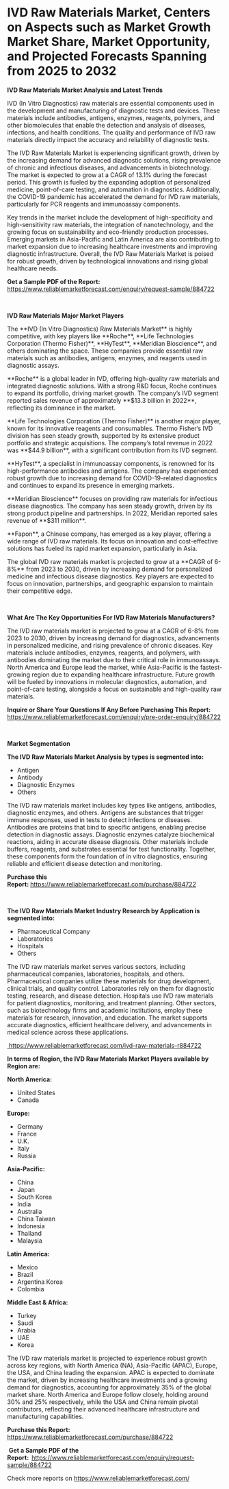<p><h1>IVD Raw Materials Market, Centers on Aspects such as Market Growth Market Share, Market Opportunity, and Projected Forecasts Spanning from 2025 to 2032</h1></p><p><strong>IVD Raw Materials Market Analysis and Latest Trends</strong></p>
<p><p>IVD (In Vitro Diagnostics) raw materials are essential components used in the development and manufacturing of diagnostic tests and devices. These materials include antibodies, antigens, enzymes, reagents, polymers, and other biomolecules that enable the detection and analysis of diseases, infections, and health conditions. The quality and performance of IVD raw materials directly impact the accuracy and reliability of diagnostic tests.</p><p>The IVD Raw Materials Market is experiencing significant growth, driven by the increasing demand for advanced diagnostic solutions, rising prevalence of chronic and infectious diseases, and advancements in biotechnology. The market is expected to grow at a CAGR of 13.1% during the forecast period. This growth is fueled by the expanding adoption of personalized medicine, point-of-care testing, and automation in diagnostics. Additionally, the COVID-19 pandemic has accelerated the demand for IVD raw materials, particularly for PCR reagents and immunoassay components.</p><p>Key trends in the market include the development of high-specificity and high-sensitivity raw materials, the integration of nanotechnology, and the growing focus on sustainability and eco-friendly production processes. Emerging markets in Asia-Pacific and Latin America are also contributing to market expansion due to increasing healthcare investments and improving diagnostic infrastructure. Overall, the IVD Raw Materials Market is poised for robust growth, driven by technological innovations and rising global healthcare needs.</p></p>
<p><strong>Get a Sample PDF of the Report:&nbsp;</strong> <a href="https://www.reliablemarketforecast.com/enquiry/request-sample/884722?utm_campaign=1080&utm_medium=2&utm_source=Github&utm_content=ia&utm_term=25012025&utm_id=ivd-raw-materials">https://www.reliablemarketforecast.com/enquiry/request-sample/884722</a></p>
<p>&nbsp;</p>
<p><strong>IVD Raw Materials Major Market Players</strong></p>
<p><p>The **IVD (In Vitro Diagnostics) Raw Materials Market** is highly competitive, with key players like **Roche**, **Life Technologies Corporation (Thermo Fisher)**, **HyTest**, **Meridian Bioscience**, and others dominating the space. These companies provide essential raw materials such as antibodies, antigens, enzymes, and reagents used in diagnostic assays.</p><p>**Roche** is a global leader in IVD, offering high-quality raw materials and integrated diagnostic solutions. With a strong R&D focus, Roche continues to expand its portfolio, driving market growth. The company’s IVD segment reported sales revenue of approximately **$13.3 billion in 2022**, reflecting its dominance in the market.</p><p>**Life Technologies Corporation (Thermo Fisher)** is another major player, known for its innovative reagents and consumables. Thermo Fisher’s IVD division has seen steady growth, supported by its extensive product portfolio and strategic acquisitions. The company’s total revenue in 2022 was **$44.9 billion**, with a significant contribution from its IVD segment.</p><p>**HyTest**, a specialist in immunoassay components, is renowned for its high-performance antibodies and antigens. The company has experienced robust growth due to increasing demand for COVID-19-related diagnostics and continues to expand its presence in emerging markets.</p><p>**Meridian Bioscience** focuses on providing raw materials for infectious disease diagnostics. The company has seen steady growth, driven by its strong product pipeline and partnerships. In 2022, Meridian reported sales revenue of **$311 million**.</p><p>**Fapon**, a Chinese company, has emerged as a key player, offering a wide range of IVD raw materials. Its focus on innovation and cost-effective solutions has fueled its rapid market expansion, particularly in Asia.</p><p>The global IVD raw materials market is projected to grow at a **CAGR of 6-8%** from 2023 to 2030, driven by increasing demand for personalized medicine and infectious disease diagnostics. Key players are expected to focus on innovation, partnerships, and geographic expansion to maintain their competitive edge.</p></p>
<p>&nbsp;</p>
<p><strong>What Are The Key Opportunities For IVD Raw Materials Manufacturers?</strong></p>
<p><p>The IVD raw materials market is projected to grow at a CAGR of 6-8% from 2023 to 2030, driven by increasing demand for diagnostics, advancements in personalized medicine, and rising prevalence of chronic diseases. Key materials include antibodies, enzymes, reagents, and polymers, with antibodies dominating the market due to their critical role in immunoassays. North America and Europe lead the market, while Asia-Pacific is the fastest-growing region due to expanding healthcare infrastructure. Future growth will be fueled by innovations in molecular diagnostics, automation, and point-of-care testing, alongside a focus on sustainable and high-quality raw materials.</p></p>
<p><strong>Inquire or Share Your Questions If Any Before Purchasing This Report:</strong> <a href="https://www.reliablemarketforecast.com/enquiry/pre-order-enquiry/884722?utm_campaign=1080&utm_medium=2&utm_source=Github&utm_content=ia&utm_term=25012025&utm_id=ivd-raw-materials">https://www.reliablemarketforecast.com/enquiry/pre-order-enquiry/884722</a></p>
<p>&nbsp;</p>
<p><strong>Market Segmentation</strong></p>
<p><strong>The IVD Raw Materials Market Analysis by types is segmented into:</strong></p>
<p><ul><li>Antigen</li><li>Antibody</li><li>Diagnostic Enzymes</li><li>Others</li></ul></p>
<p><p>The IVD raw materials market includes key types like antigens, antibodies, diagnostic enzymes, and others. Antigens are substances that trigger immune responses, used in tests to detect infections or diseases. Antibodies are proteins that bind to specific antigens, enabling precise detection in diagnostic assays. Diagnostic enzymes catalyze biochemical reactions, aiding in accurate disease diagnosis. Other materials include buffers, reagents, and substrates essential for test functionality. Together, these components form the foundation of in vitro diagnostics, ensuring reliable and efficient disease detection and monitoring.</p></p>
<p><strong>Purchase this Report:&nbsp;</strong><a href="https://www.reliablemarketforecast.com/purchase/884722?utm_campaign=1080&utm_medium=2&utm_source=Github&utm_content=ia&utm_term=25012025&utm_id=ivd-raw-materials">https://www.reliablemarketforecast.com/purchase/884722</a></p>
<p>&nbsp;</p>
<p><strong>The IVD Raw Materials Market Industry Research by Application is segmented into:</strong></p>
<p><ul><li>Pharmaceutical Company</li><li>Laboratories</li><li>Hospitals</li><li>Others</li></ul></p>
<p><p>The IVD raw materials market serves various sectors, including pharmaceutical companies, laboratories, hospitals, and others. Pharmaceutical companies utilize these materials for drug development, clinical trials, and quality control. Laboratories rely on them for diagnostic testing, research, and disease detection. Hospitals use IVD raw materials for patient diagnostics, monitoring, and treatment planning. Other sectors, such as biotechnology firms and academic institutions, employ these materials for research, innovation, and education. The market supports accurate diagnostics, efficient healthcare delivery, and advancements in medical science across these applications.</p></p>
<p><a href="https://www.reliablemarketforecast.com/ivd-raw-materials-r884722?utm_campaign=1080&utm_medium=2&utm_source=Github&utm_content=ia&utm_term=25012025&utm_id=ivd-raw-materials">&nbsp;https://www.reliablemarketforecast.com/ivd-raw-materials-r884722</a></p>
<p><strong>In terms of Region, the IVD Raw Materials Market Players available by Region are:</strong></p>
<p>
    <p> <strong> North America: </strong>
        <ul>
            <li>United States</li>
            <li>Canada</li>
        </ul>
        </p> 
    <p> <strong> Europe: </strong>
        <ul>
            <li>Germany</li>
            <li>France</li>
            <li>U.K.</li>
            <li>Italy</li>
            <li>Russia</li>
        </ul>
        </p> 
    <p> <strong> Asia-Pacific: </strong>
        <ul>
            <li>China</li>
            <li>Japan</li>
            <li>South Korea</li>
            <li>India</li>
            <li>Australia</li>
            <li>China Taiwan</li>
            <li>Indonesia</li>
            <li>Thailand</li>
            <li>Malaysia</li>
        </ul>
        </p> 
    <p> <strong> Latin America: </strong>
        <ul>
            <li>Mexico</li>
            <li>Brazil</li>
            <li>Argentina Korea</li>
            <li>Colombia</li>
        </ul>
        </p> 
    <p> <strong> Middle East & Africa: </strong>
        <ul>
            <li>Turkey</li>
            <li>Saudi</li>
            <li>Arabia</li>
            <li>UAE</li>
            <li>Korea</li>
        </ul>
    </p>
    </p>
<p><p>The IVD raw materials market is projected to experience robust growth across key regions, with North America (NA), Asia-Pacific (APAC), Europe, the USA, and China leading the expansion. APAC is expected to dominate the market, driven by increasing healthcare investments and a growing demand for diagnostics, accounting for approximately 35% of the global market share. North America and Europe follow closely, holding around 30% and 25% respectively, while the USA and China remain pivotal contributors, reflecting their advanced healthcare infrastructure and manufacturing capabilities.</p></p>
<p><strong>Purchase this Report: </strong><a href="https://www.reliablemarketforecast.com/purchase/884722?utm_campaign=1080&utm_medium=2&utm_source=Github&utm_content=ia&utm_term=25012025&utm_id=ivd-raw-materials">https://www.reliablemarketforecast.com/purchase/884722</a></p>
<p>&nbsp;<strong>Get a Sample PDF of the Report:&nbsp;&nbsp;</strong><a href="https://www.reliablemarketforecast.com/enquiry/request-sample/884722?utm_campaign=1080&utm_medium=2&utm_source=Github&utm_content=ia&utm_term=25012025&utm_id=ivd-raw-materials">https://www.reliablemarketforecast.com/enquiry/request-sample/884722</a></p>
<p><strong></strong></p>
<p>Check more reports on <a href="https://www.reliablemarketforecast.com/?utm_campaign=1080&utm_medium=2&utm_source=Github&utm_content=ia&utm_term=25012025&utm_id=ivd-raw-materials">https://www.reliablemarketforecast.com/</a></p>